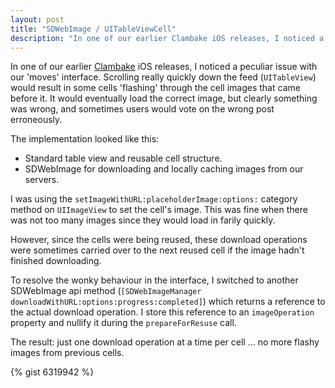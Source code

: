 ```yaml
---
layout: post
title: "SDWebImage / UITableViewCell"
description: "In one of our earlier Clambake iOS releases, I noticed a peculiar issue with our 'moves' interface. Scrolling really quickly down the table would result in the lower images 'flashing' through what looked to be the cell images that came before it. "
---
```


In one of our earlier [Clambake](http://clambakeapp.com) iOS releases, I noticed a peculiar issue with our 'moves' interface. Scrolling really quickly down the feed (`UITableView`) would result in some cells 'flashing' through the cell images that came before it. It would eventually load the correct image, but clearly something was wrong, and sometimes users would vote on the wrong post erroneously.

The implementation looked like this:

* Standard table view and reusable cell structure.
* SDWebImage for downloading and locally caching images from our servers.

<!--break-->

I was using the `setImageWithURL:placeholderImage:options:` category method on `UIImageView` to set the cell's image. This was fine when there was not too many images since they would load in farily quickly.

However, since the cells were being reused, these download operations were sometimes carried over to the next reused cell if the image hadn't finished downloading.

To resolve the wonky behaviour in the interface, I switched to another SDWebImage api method (`[SDWebImageManager downloadWithURL:options:progress:completed]`) which returns a reference to the actual download operation. I store this reference to an `imageOperation` property and nullify it during the `prepareForResuse` call.

The result: just one download operation at a time per cell … no more flashy images from previous cells.

{% gist 6319942 %}


